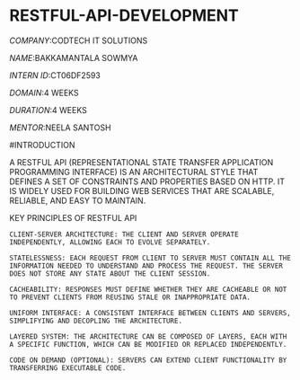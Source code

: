 # RESTFUL-API-DEVELOPMENT

*COMPANY*:CODTECH IT SOLUTIONS

*NAME*:BAKKAMANTALA SOWMYA

*INTERN ID*:CT06DF2593

*DOMAIN*:4 WEEKS

*DURATION*:4 WEEKS

*MENTOR*:NEELA SANTOSH

#INTRODUCTION

A RESTFUL API (REPRESENTATIONAL STATE TRANSFER APPLICATION PROGRAMMING INTERFACE) IS AN ARCHITECTURAL STYLE THAT DEFINES A SET OF CONSTRAINTS AND PROPERTIES BASED ON HTTP. IT IS WIDELY USED FOR BUILDING WEB SERVICES THAT ARE SCALABLE, RELIABLE, AND EASY TO MAINTAIN.

KEY PRINCIPLES OF RESTFUL API

    CLIENT-SERVER ARCHITECTURE: THE CLIENT AND SERVER OPERATE INDEPENDENTLY, ALLOWING EACH TO EVOLVE SEPARATELY.

    STATELESSNESS: EACH REQUEST FROM CLIENT TO SERVER MUST CONTAIN ALL THE INFORMATION NEEDED TO UNDERSTAND AND PROCESS THE REQUEST. THE SERVER DOES NOT STORE ANY STATE ABOUT THE CLIENT SESSION.

    CACHEABILITY: RESPONSES MUST DEFINE WHETHER THEY ARE CACHEABLE OR NOT TO PREVENT CLIENTS FROM REUSING STALE OR INAPPROPRIATE DATA.

    UNIFORM INTERFACE: A CONSISTENT INTERFACE BETWEEN CLIENTS AND SERVERS, SIMPLIFYING AND DECOPLING THE ARCHITECTURE.

    LAYERED SYSTEM: THE ARCHITECTURE CAN BE COMPOSED OF LAYERS, EACH WITH A SPECIFIC FUNCTION, WHICH CAN BE MODIFIED OR REPLACED INDEPENDENTLY.

    CODE ON DEMAND (OPTIONAL): SERVERS CAN EXTEND CLIENT FUNCTIONALITY BY TRANSFERRING EXECUTABLE CODE.
